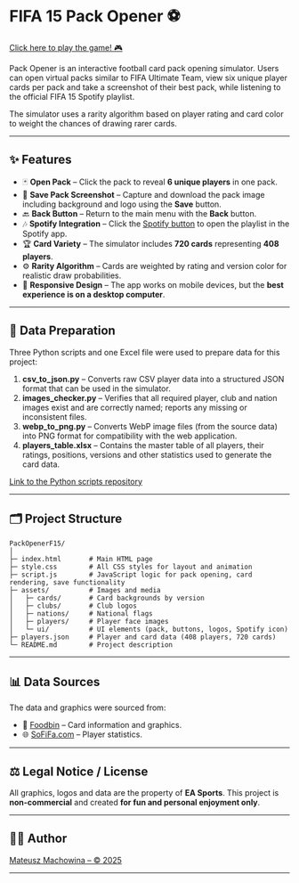 # FIFA 15 Pack Opener ⚽

[Click here to play the game! 🎮](https://mateuszmachowina.github.io/PackOpenerF15/)

Pack Opener is an interactive football card pack opening simulator. Users can open virtual packs similar to FIFA Ultimate Team, view six unique player cards per pack and take a screenshot of their best pack, while listening to the official FIFA 15 Spotify playlist.  

The simulator uses a rarity algorithm based on player rating and card color to weight the chances of drawing rarer cards.

---

## ✨ Features

- 🃏 **Open Pack** – Click the pack to reveal **6 unique players** in one pack.  
- 💾 **Save Pack Screenshot** – Capture and download the pack image including background and logo using the **Save** button.  
- 🔙 **Back Button** – Return to the main menu with the **Back** button.  
- 🎶 **Spotify Integration** – Click the [Spotify button](https://open.spotify.com/playlist/00i82lDzMDdiHWNjrIGAyw?utm_source=generator) to open the playlist in the Spotify app.  
- 🏆 **Card Variety** – The simulator includes **720 cards** representing **408 players**.  
- ⚙️ **Rarity Algorithm** – Cards are weighted by rating and version color for realistic draw probabilities.
- 📱 **Responsive Design** – The app works on mobile devices, but the **best experience is on a desktop computer**.

---

## 🐍 Data Preparation

Three Python scripts and one Excel file were used to prepare data for this project:

1. **csv_to_json.py** – Converts raw CSV player data into a structured JSON format that can be used in the simulator.  
2. **images_checker.py** – Verifies that all required player, club and nation images exist and are correctly named; reports any missing or inconsistent files.  
3. **webp_to_png.py** – Converts WebP image files (from the source data) into PNG format for compatibility with the web application.  
4. **players_table.xlsx** – Contains the master table of all players, their ratings, positions, versions and other statistics used to generate the card data.



[Link to the Python scripts repository]([https://github.com/MateuszMachowina](https://github.com/MateuszMachowina/python-apps/tree/main/Tools%20for%20PackOpenerF15))  

---

## 🗂️ Project Structure

```
PackOpenerF15/
│
├─ index.html       # Main HTML page
├─ style.css        # All CSS styles for layout and animation
├─ script.js        # JavaScript logic for pack opening, card rendering, save functionality
├─ assets/          # Images and media
│   ├─ cards/       # Card backgrounds by version
│   ├─ clubs/       # Club logos
│   ├─ nations/     # National flags
│   ├─ players/     # Player face images
│   └─ ui/          # UI elements (pack, buttons, logos, Spotify icon)
├─ players.json     # Player and card data (408 players, 720 cards)
└─ README.md        # Project description
```

---

## 📊 Data Sources

The data and graphics were sourced from:  

- 🥗 [Foodbin](https://foodbin.com) – Card information and graphics.  
- 🌐 [SoFiFa.com](https://sofifa.com) – Player statistics.  

---

## ⚖️ Legal Notice / License

All graphics, logos and data are the property of **EA Sports**. This project is **non-commercial** and created **for fun and personal enjoyment only**.  

---

## 👨‍💻 Author

[Mateusz Machowina – © 2025](https://github.com/MateuszMachowina)  

---


